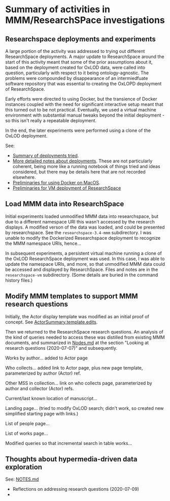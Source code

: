 # Summary of activities in MMM/ResearchSPace investigations

## Researchspace deployments and experiments

A large portion of the activity was addressed to trying out different ResearchSpace deployments.  A major update to ResearchSpace around the start of this activity meant that some of the prior assumptions about it, based on the deployment created for OxLOD data, were called into question, particularly with respect to it being ontology-agnostic.  The problems were compounded by disappearance of an intermiedfuate software repository that was essential to creating the OxLOPD deployment of ResearchSpace.

Early efforts were directed to using Docker, but the transience of Docker instances coupled with the need for significant interactive setup meant that this turned out to be not practical.  Eventually, we used a virtual machine environment with substantial manual tweaks beyond the initial deployment - so this isn't really a repeatable deployment.

In the end, the later experiments were performed using a clone of the OxLOD deployment.

See:

- [Summary of deployments tried](./Deployment-options-review.md).
- [More detailed notes about deployments](./NOTES.md).  These are not particularly coherent, being more like a running notebook of things tried and ideas considered, but there may be details here that are not recorded elsewhere.
- [Preliminaries for using Docker on MacOS](./Docker-setup-MacOS-preliminaries.md).
- [Preliminaries for VM deployment of ResearchSpace](./researchspace-vm/README.md)


## Load MMM data into ResearchSpace

Initial experiments loaded unmodified MMM data into researchspace, but due to a different namespace URI this wasn't accessed by the research displays.  A modified verson of the data was loaded, and could be presented by researchspace.  See the `researchspace-3.4-mmm` subdirectory.  I was unable to modify the Dockerized Researchspace deployment to recognize the MMM namespace URIs, hence...

In subsequent experiments, a persistent virtual machine running a clone of the OxLOD ResearchSpace deployment was used.  In this case, I was able to update the namespace URIs, and more, so that unmodified MMM data could be accessed and displayed by ResearchSpace.  Files and notes are in the `researchspace-vm` subdirectory.  (Some details are buried in the command history files.)


## Modify MMM templates to support MMM research questions

Initially, the Actor display template was modified as an initial proof of concept.  See [ActorSummary.template.edits](./ActorSummary.template.edits).

Then we returned to the ResearchSpace research questions.  An analysis of the kind of queries needed to access these was distilled from existing MMM documents, and summarized in [Nodes.md](./NOTES.md) at the section "Looking at research questions (2020-07-07)" and subsequently.

Works by author... added to Actor page

Who collects... added link to Actor page, plus new page template, parameterized by author (Actor) ref.

Other MSS in collection... link on who collects page, parameterized by author and collector (Actor) refs.

Current/last known location of manuscript...

Landing page... (tried to modify OxLOD search; didn't work, so created new simplified starting page with links.)

List of people page...

List of works page...

Modified queries so that incremental search in table works...


## Thoughts about hypermedia-driven data exploration

See: [NOTES.md](./NOTES.md)

- Reflections on addressing research questions (2020-07-09)
- 


